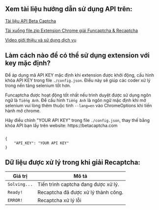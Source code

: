 ## Xem tài liệu hướng dẫn sử dụng API trên:
[Tài liệu API Beta Captcha](https://github.com/rad744471/solve_captcha/tree/main)

[Tải xuống file.zip Extension Chrome giải Funcaptcha & Recaptcha](https://drive.google.com/file/d/1wQZ-h_bHsqHg7l2hQH55xPlnyrDNqtDg/view?usp=sharing)

[Video giới thiệu và sử dụng dịch vụ](https://www.youtube.com/watch?v=tSjsGsD3DZA)

## Làm cách nào để có thể sử dụng extension với key mặc định?
Để áp dụng mã API KEY mặc định khi extension được khởi động, cấu hình khóa API KEY trong file `./config.json`. Điều này sẽ giúp các coder xử lý trong nền tảng selenium tốt hơn.

Funcaptcha được hoạt động tốt nhất nếu trình duyệt được sử dụng ngôn ngữ là `Tiếng Anh`. Để cấu hình `Tiếng Anh` là ngôn ngữ mặc định khi mở selenium vui lòng thêm thuộc tính `--lang=en` vào ChromeOptions khi tiến hành mở chrome.

<p>Hãy điều chỉnh "YOUR API KEY" trong file <code>./config.json</code>, thay thế bằng khóa API bạn lấy trên website: https://betacaptcha.com</p>

<pre><code class="json">
{
    "API_KEY": "YOUR API KEY"
}
</code></pre>


## Dữ liệu được xử lý trong khi giải Recaptcha:

| Giá trị           | Mô tả                                                                 |
|---------------------|-----------------------------------------------------------------------------|
| `Solving...`  | Tiến trình captcha đang được xử lý. |
| `Ready!` | Recaptcha đã được xử lý thành công. |
| `ERROR!`  | Recaptcha xử lý lỗi |
